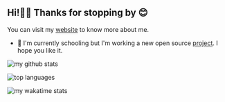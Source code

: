 ## Hi!👋🏾 Thanks for stopping by 😊

You can visit my [website](https://aaron.ourtechnologies.org) to know more about me.

- 🔭 I'm currently schooling but I'm working a new open source [project](https://github.com/kurtiz/melanin-framework-codeigniter). I hope you like it.


![my github stats](https://github-readme-stats.vercel.app/api?username=kurtiz&show_icons=true&theme=codeSTACKr&hide=contribs,prs)

![top languages](https://github-readme-stats.vercel.app/api/top-langs/?username=kurtiz&layout=compact&theme=codeSTACKr)

![my wakatime stats](https://github-readme-stats.vercel.app/api/wakatime?username=kurtiz)

